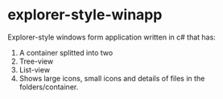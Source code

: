 # explorer-style-winapp
Explorer-style windows form application written in c# that has:
  1. A container splitted into two
  2. Tree-view 
  3. List-view
  4. Shows large icons, small icons and details of files in the folders/container.


